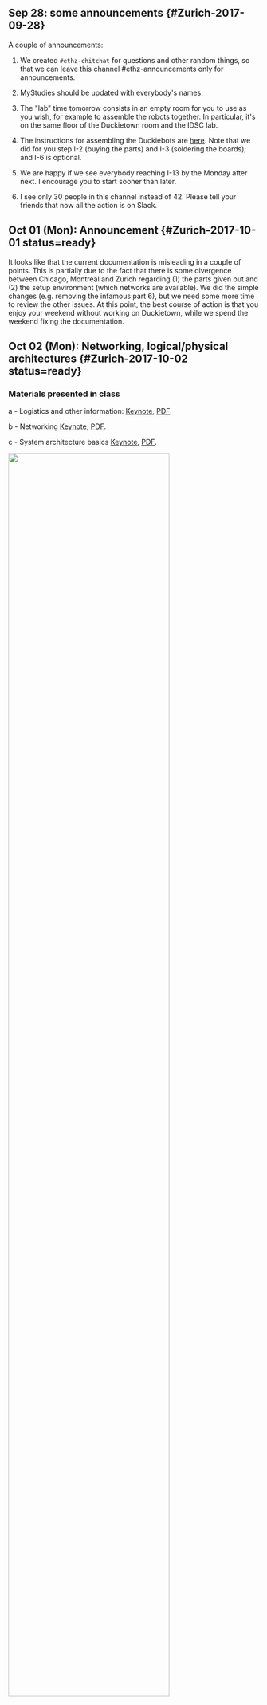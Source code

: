 
## Sep 28: some announcements {#Zurich-2017-09-28}

A couple of announcements:

1. We created `#ethz-chitchat` for questions and other random things, so that we can leave this channel #ethz-announcements only for announcements.

2. MyStudies should be updated with everybody's names.

3. The "lab" time tomorrow consists in an empty room for you to use as you wish, for example to assemble the robots together. In particular, it's on the same floor of the Duckietown room and the IDSC lab.

4. The instructions for assembling the Duckiebots are [here](#building-duckiebot-c0). Note that we did for you step I-2 (buying the parts) and I-3 (soldering the boards); and I-6 is optional.

5. We are happy if we see everybody reaching I-13 by the Monday after next. I encourage you to start sooner than later.

6. I see only 30 people in this channel instead of 42. Please tell your friends that now all the action is on Slack.


## Oct 01 (Mon): Announcement {#Zurich-2017-10-01 status=ready}

It looks like that the current documentation is misleading in a couple of points.  This is partially due to the fact that there is some divergence between Chicago, Montreal and Zurich regarding (1) the parts given out and (2) the setup environment (which networks are available). We did the simple changes (e.g. removing the infamous part 6), but we need some more time to review the other issues. At this point, the best course of action is that you enjoy your weekend without working on Duckietown, while we spend the weekend fixing the documentation.


## Oct 02 (Mon): Networking, logical/physical architectures {#Zurich-2017-10-02 status=ready}


### Materials presented in class

a - Logistics and other information:
<a href="https://github.com/duckietown/lectures/raw/master/2_given/2017-10-02-ETHZ-a-logistics.key">Keynote</a>,
<a href="https://github.com/duckietown/lectures/raw/master/2_given/2017-10-02-ETHZ-a-logistics.pdf">PDF</a>.


b - Networking
<a href="https://github.com/duckietown/lectures/raw/master/2_given/2017-10-02-ETHZ-b-networking.key">Keynote</a>,
<a href="https://github.com/duckietown/lectures/raw/master/2_given/2017-10-02-ETHZ-b-networking.pdf">PDF</a>.

c - System architecture basics
<a href="https://github.com/duckietown/lectures/raw/master/2_given/2017-10-02-ETHZ-c-system_architecture_basics.key">Keynote</a>,
<a href="https://github.com/duckietown/lectures/raw/master/2_given/2017-10-02-ETHZ-c-system_architecture_basics.pdf">PDF</a>.


<div figure-id="fig:duckietown-weekly-2017-10-02">
    <img src="duckietown-weekly-2017-10-02.jpg" style='width: 80%'/>
</div>


### Feedback form

Please help us making the experience better by [providing feedback (can be anonymous)](https://tinyurl.com/y77pbv7n)


## Oct 04 (Wed): Modeling {#Zurich-2017-10-04 status=ready}

### Materials presented in class

- Modeling of a differential drive vehicle:
<a href="https://github.com/duckietown/lectures/raw/master/2_given/2017-10-04-ETHZ-modeling.pptx">PowerPoint presentation</a>,
<a href="https://github.com/duckietown/lectures/raw/master/2_given/2017-10-04-ETHZ-modeling.pdf">PDF</a>.


### Feedback form

Please help us making the experience better by [providing feedback (can be anonymous)](https://tinyurl.com/y77pbv7n)


## Oct 09 (Mon): Autonomy architectures and version control {#Zurich-2017-10-09}

### Materials presented in class

a - Autonomy Architectures Basics:
<a href="https://github.com/duckietown/lectures/raw/master/2_given/2017-10-09-ETHZ-a-system_architectures.key">Keynote</a>,
<a href="https://github.com/duckietown/lectures/raw/master/2_given/2017-10-09-ETHZ-a-system_architectures.pdf">PDF</a>.


b - Version control with Git:
<a href="https://github.com/duckietown/lectures/raw/master/2_given/2017-10-09-ETHZ-b-version_control.key">Keynote</a>,
<a href="https://github.com/duckietown/lectures/raw/master/2_given/2017-10-09-ETHZ-b-version_control.pdf">PDF</a>.


## Oct 11 (Wed): Computer vision and odometry calibration {#Zurich-2017-10-11}

### Materials presented in class

a - Computer Vision Basics:
<a href="https://github.com/duckietown/lectures/raw/master/2_given/2017-10-11-ETHZ-cv-basics.pdf">PDF</a>,
<a href="https://github.com/duckietown/lectures/raw/master/2_given/2017-10-11-ETHZ-cv-basics.pptx">PowerPoint presentation</a>.


b - Odometry Calibration:
<a href="https://github.com/duckietown/lectures/raw/master/2_given/2017-10-11-ETHZ-odometry-calibration.pdf">PDF</a>,
<a href="https://github.com/duckietown/lectures/raw/master/2_given/2017-10-11-ETHZ-cv-basics.pptx">PowerPoint presentation</a>.


## Oct 13 (Fri): new series of tasks out {#Zurich-2017-10-13 status=ready}

### Taking a video of the joystick control {#Zurich-take-video}

Please take a video of the robot as it drives with joystick control, as described in
[](#upload-your-video) and upload it according to the instructions.

[Example of a great video, but with a nonconforming Duckiebot](https://www.dropbox.com/s/l7anrdkp7cgmqjb/Marcel%20Kaufmann%20-%20DuckietownEpisode0.mp4?dl=0).


### Camera calibration {#Zurich-camera-calibration}

[Go forth and calibrate the camera!](#camera-calib) And get help in `#help-camera-calib`.


### Wheel calibration {#Zurich-wheel-calibration status=draft}

This is not ready yet! will be ready in a day or so.

### Taking a log check off {#Zurich-take-a-log}

Follow [the instructions here](#checkoff_take_a_log) to learn how to take a log.


### Data processing exercises  {#Zurich-data-processing}

See [the list of exercises here](#zurich-data-processing-exercises).

Get help in `#ex-data-processing`.


<col2 figure-id="tab:deadlines" figure-caption="Current deadlines for Zurich">
    <s>Robot assembly</s>  <s><b>overdue</b></s>
    <s>Robot/laptop configuration</s> <s><b>overdue</b></s>
    <s><a href="#Zurich-take-video"></a></s> <s>Monday Oct 16</s>
    <s><a href="#Zurich-camera-calibration"></a></s> <s>Friday Oct 20</s>
    <s><a href="#Zurich-wheel-calibration"></a></s> <s>not ready yet</s>
    <s><a href="#Zurich-take-a-log"></a></s> <s>Wed Oct 18</s>
    <s><a href="#Zurich-data-processing"></a></s> <s>Monday Oct 23</s>
</col2>



## Oct 16 (Mon): Line detection {#Zurich-2017-10-16}

### Materials presented in class

a - Line detection:
<a href="https://github.com/duckietown/lectures/raw/master/2_given/2017-10-16-ETHZ-a-line_detection.key">Keynote</a>,
<a href="https://github.com/duckietown/lectures/raw/master/2_given/2017-10-16-ETHZ-a-line_detection.pdf">PDF</a>.


b - Logistics:
<a href="https://github.com/duckietown/lectures/raw/master/2_given/2017-10-16-ETHZ-a-logistics.key">Keynote</a>,
<a href="https://github.com/duckietown/lectures/raw/master/2_given/2017-10-16-ETHZ-a-logistics.pdf">PDF</a>.

## Oct 18 (Wed): Feature extraction {#Zurich-2017-10-18}

### Materials presented in class

- Feature extraction:
<a href="https://github.com/duckietown/lectures/raw/master/2_given/2017-10-18-ETHZ-a-feature-extraction.key">Keynote</a>,
<a href="https://github.com/duckietown/lectures/raw/master/2_given/2017-10-18-ETHZ-a-feature-extraction.pdf">PDF</a>.

## Oct 20 (Fri): Lab session {#Zurich-2017-10-20 status=draft}

### Materials presented in class

- ROS Main concepts:
<a href="https://github.com/duckietown/lectures/raw/master/2_given/2017-10-20-ETHZ-ROS-main-concepts.pptx">PowerPoint presentation</a>,
<a href="https://github.com/duckietown/lectures/raw/master/2_given/2017-10-20-ETHZ-ROS-main-concepts.pdf">PDF</a>.

## Oct 23 (Mon) Filtering I {#Zurich-2017-10-23}

### Materials presented in class

- Lectures on filtering (Filtering I):
<a href="https://github.com/duckietown/lectures/blob/master/2_given/2017-10-23-ETHZ-Filtering_I.pptx">PowerPoint presentation</a>,
<a href="https://github.com/duckietown/lectures/blob/master/2_given/2017-10-23-ETHZ-Filtering_I.pdf">PDF</a>.

## Oct 25 (Wed) Filtering II {#Zurich-2017-10-25}

a - Lectures (Particle Filter)
<a href="https://github.com/duckietown/lectures/blob/master/2_given/2017-10-25-ETHZ-filtering-IIa-ParticleFilter.pptx">PowerPoint presentation</a>,
<a href="https://github.com/duckietown/lectures/blob/master/2_given/2017-10-25-ETHZ-filtering-IIa-ParticleFilter.pdf">PDF</a>.


b - Lectures (Lane Filter)
<a href="https://github.com/duckietown/lectures/blob/master/2_given/2017-10-25-ETHZ-filtering-IIb-LaneFilter.pptx">PowerPoint presentation</a>,
<a href="https://github.com/duckietown/lectures/blob/master/2_given/2017-10-25-ETHZ-filtering-IIb-LaneFilter.pdf">PDF</a>.


## Nov 1 (Wed) Control Systems {#Zurich-2017-11-01}

a - Lectures (Control Systems Module I)
<a href="https://github.com/duckietown/lectures/blob/master/2_given/2017-11-01%20-%20ETHZ%20-%20Control%20Module%20I%20-%20Overview.pptx">PowerPoint presentation</a>,
<a href="https://github.com/duckietown/lectures/blob/master/2_given/2017-11-01%20-%20ETHZ%20-%20Control%20Module%20I%20-%20Overview.pdf">PDF</a>.


b - Lectures (Control Systems Module II)
<a href="https://github.com/duckietown/lectures/blob/master/2_given/2017-11-01%20-%20ETHZ%20-%20Control%20Module%20II%20-%20Self-driving%20cars%20control%20overview.pptx">PowerPoint presentation</a>,
<a href="https://github.com/duckietown/lectures/blob/master/2_given/2017-11-01%20-%20ETHZ%20-%20Control%20Module%20II%20-%20Self-driving%20cars%20control%20overview.pdf">PDF</a>.


Points to be noted
- Running what-the-duck on laptop and Duckiebot is mandatory. It helps save time in debugging errors and also is a standard way to ask for help from the staff. Keep repeating it periodically so as to keep the data up-to date
- For the people lacking calibrated wheels, this serves as a reminder to calibrate the wheels and keep their duckiebot up-to date
- It is advised to fill the lecture feedback form (<a href="https://docs.google.com/forms/d/1znGcLxlsWHD-Ba2c57U2ZDcfWFQXe27yHYjbSWZML38/viewform?edit_requested=true">Feedback form</a>), so as to increase the effectiveness of the lectures
- Always check the consistency of the camera calibration checkerboard before camera calibration (one has to check for the correct square size and correct distance between world and checkerboard reference)

## Nov 6 (Mon) Project Pitches {#Zurich-2017-11-06}

Lecture Project Pitches
<a href="https://github.com/duckietown/lectures/blob/master/2_given/2017-11-06 - ETHZ - Project Pitches.pdf">PDF</a>.


## Nov 8 (Wed) Motion Planing {#Zurich-2017-11-08}

Lecture Motion Planing
<a href="https://github.com/duckietown/lectures/blob/master/2_given/2017-11-08 - ETHZ - Motion Planning Introduction.pdf">PDF</a>.

A few references for planning of Andrea Censi:

- The Book on planning is the one by Lavalle, available for free here: <a href="http://planning.cs.uiuc.edu/">http://planning.cs.uiuc.edu/</a>.
- The mentioned robot BB-8: <a href="http://starwars.wikia.com/wiki/BB-8">http://starwars.wikia.com/wiki/BB-8</a>.
- The mendioned movie scene Donnie Darko: <a href="https://www.youtube.com/watch?v=rPeGaos7DB4">https://www.youtube.com/watch?v=rPeGaos7DB4</a>.

## Nov 13 (Mon) Project Team Assignments {#Zurich-2017-11-13}

- First Lecture: Project Team Assignments <a href="https://github.com/duckietown/lectures/blob/master/2_given/2017-11-13 - ETHZ - Team Allocations.pdf">PDF</a>.
- Second Lecture: First meeting of the Controllers group --> Filling out the Preliminary Design Document

## Nov 15 (Wed) Putting things together {#Zurich-2017-11-15}

- First Lecture: Putting things together <a href="https://github.com/duckietown/lectures/blob/master/2_given/2017-11-15 - ETHZ - Putting things together.pdf">PDF</a>.
- Second Lecture: Second meeting of the Controllers group --> Filling out the Preliminary Design Document

## Nov 20 (Mon) Testing Autonomous Vehicles{#Zurich-2017-11-20}

- First Lecture: Testing Autonomous Vehicles <a href="https://github.com/duckietown/lectures/blob/master/2_given/2017-11-15 - ETHZ - Testing autonomous vehicles.pdf">PDF</a>.


## Nov 22 (Wed) Fleet Control {#Zurich-2017-11-22}

- Lecture: Fleet Control in Autonomous Mobility on Demand <a href="https://github.com/duckietown/lectures/blob/master/2017-11-22- ETHZ -Duckietown_FleetControl_(Claudio Ruch).pdf">PDF</a>.


## Nov 27 (Mon) Inermediate design Report {#Zurich-2017-11-27}


- First Lecture: The intermediate Design report is introduced here[template-int-report](#template-int-report). It is due on Monday 4th of December. 

- Second Lecture was left for project discussion and interaction.

## Nov 29 (Wed) Fleet Control {#Zurich-2017-11-29}

- First Lecture: Clausdio finished Fleet Control in Autonomous Mobility on Demand <a href="https://github.com/duckietown/lectures/blob/master/2017-11-22- ETHZ -Duckietown_FleetControl_(Claudio Ruch).pdf">PDF</a>.

- Second Lecture Julian Presented the state of the art in data driven vs Model driven robotics. <a href="https://github.com/duckietown/lectures/blob/master/2017-11-29 - ETHZ - Model vs Data (Julian Zilly).pdf">PDF</a>
